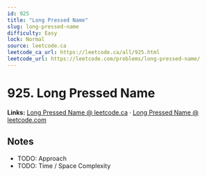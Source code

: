 ```yaml
--- 
id: 925
title: "Long Pressed Name"
slug: long-pressed-name
difficulty: Easy
lock: Normal
source: leetcode.ca
leetcode_ca_url: https://leetcode.ca/all/925.html
leetcode_url: https://leetcode.com/problems/long-pressed-name/
---
```


# 925. Long Pressed Name

**Links:** [Long Pressed Name @ leetcode.ca](https://leetcode.ca/all/925.html) · [Long Pressed Name @ leetcode.com](https://leetcode.com/problems/long-pressed-name/)

## Notes
- TODO: Approach
- TODO: Time / Space Complexity
